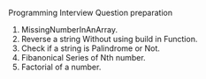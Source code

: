 Programming Interview Question preparation
1. MissingNumberInAnArray.
2. Reverse a string Without using build in Function.
3. Check if a string is Palindrome or Not.
4. Fibanonical Series of Nth number.
5. Factorial of a number.
